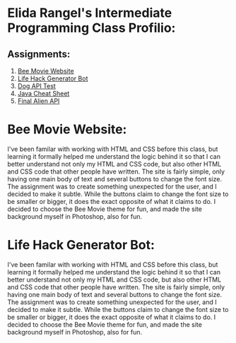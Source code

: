 # Elida Rangel's Intermediate Programming Class Profilio:

## Assignments:
1. [Bee Movie Website](https://github.com/gusflame/intermediatepro/blob/master/index.html)
2. [Life Hack Generator Bot](https://github.com/gusflame/intermediatepro/blob/master/Bot.zip)
3. [Dog API Test](https://github.com/gusflame/intermediatepro/tree/master/API)
4. [Java Cheat Sheet](https://github.com/gusflame/intermediatepro/blob/master/javacheatsheet.md)
5. [Final Alien API](https://github.com/gusflame/intermediatepro/tree/master/TusmanFinal)

# Bee Movie Website:
I've been familar with working with HTML and CSS before this class, but learning it formally helped me understand the logic behind it so that I can better understand not only my HTML and CSS code, but also other HTML and CSS code that other people have written. The site is fairly simple, only having one main body of text and several buttons to change the font size. The assignment was to create something unexpected for the user, and I decided to make it subtle. While the buttons claim to change the font size to be smaller or bigger, it does the exact opposite of what it claims to do. I decided to choose the Bee Movie theme for fun, and made the site background myself in Photoshop, also for fun.

# Life Hack Generator Bot:
I've been familar with working with HTML and CSS before this class, but learning it formally helped me understand the logic behind it so that I can better understand not only my HTML and CSS code, but also other HTML and CSS code that other people have written. The site is fairly simple, only having one main body of text and several buttons to change the font size. The assignment was to create something unexpected for the user, and I decided to make it subtle. While the buttons claim to change the font size to be smaller or bigger, it does the exact opposite of what it claims to do. I decided to choose the Bee Movie theme for fun, and made the site background myself in Photoshop, also for fun.
